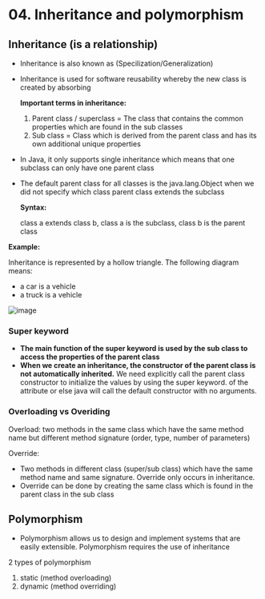 # 04. Inheritance and polymorphism

## Inheritance (is a relationship)
- Inheritance is also known as (Specilization/Generalization)
- Inheritance is used for software reusability whereby the new class is created by absorbing

  **Important terms in inheritance:**
  1. Parent class / superclass = The class that contains the common properties which are found in the sub classes
  2. Sub class = Class which is derived from the parent class and has its own additional unique properties

- In Java, it only supports single inheritance which means that one subclass can only have one parent class
- The default parent class for all classes is the java.lang.Object when we did not specify which class parent class extends the subclass

  **Syntax:**

  class a extends class b, class a is the subclass, class b is the parent class

**Example:**

Inheritance is represented by a hollow triangle. The following diagram means:
- a car is a vehicle
- a truck is a vehicle
  
![image](https://github.com/Fong20/Learning-repository/assets/150316121/be888d41-5e1b-4797-b25b-ebf925c0887f)

### Super keyword
- **The main function of the super keyword is used by the sub class to access the properties of the parent class**
- **When we create an inheritance, the constructor of the parent class is not automatically inherited.** We need explicitly call the parent class constructor to initialize the values by using the super keyword. of the attribute or else java will call the default constructor with no arguments.


### Overloading vs Overiding
Overload: two methods in the same class which have the same method name but different method signature (order, type, number of parameters)

Override: 
- Two methods in different class (super/sub class) which have the same method name and same signature. Override only occurs in inheritance.
- Override can be done by creating the same class which is found in the parent class in the sub class

## Polymorphism
- Polymorphism allows us to design and implement systems that are easily extensible.
Polymorphism requires the use of inheritance

2 types of polymorphism
1. static (method overloading)
2. dynamic (method overriding)
